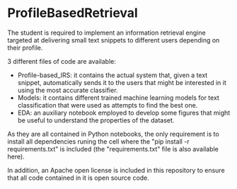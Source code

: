 # ProfileBasedRetrieval
The student is required to implement an information retrieval engine targeted at delivering small text snippets to different users depending on their profile.

3 different files of code are available:
- Profile-based_IRS: it contains the actual system that, given a text snippet, automatically sends it to the users that might be interested in it using the most accurate classifier.
-  Models: it contains different trained machine learning models for text classification that were used as attempts to find the best one.
-  EDA: an auxiliary notebook employed to develop some figures that might be useful to understand the properties of the dataset.

As they are all contained in Python notebooks, the only requirement is to install all dependencies runing the cell where the "pip install -r requirements.txt" is included (the "requirements.txt" file is also available here).

In addition, an Apache open license is included in this repository to ensure that all code contained in it is open source code. 
